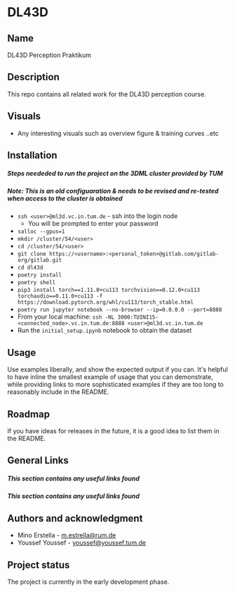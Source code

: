 # DL43D

## Name

DL43D Perception Praktikum

## Description

This repo contains all related work for the DL43D perception course.

## Visuals

- Any interesting visuals such as overview figure & training curves ..etc

## Installation

##### Steps neededed to run the project on the 3DML cluster provided by TUM

##### Note: This is an old configuaration & needs to be revised and re-tested when access to the cluster is obtained

- `ssh <user>@ml3d.vc.in.tum.de` - ssh into the login node
  - You will be prompted to enter your password
- `salloc --gpus=1`
- `mkdir /cluster/54/<user>`
- `cd /cluster/54/<user>`
- `git clone https://<username>:<personal_token>@gitlab.com/gitlab-org/gitlab.git`
- `cd dl43d`
- `poetry install`
- `poetry shell`
- `pip3 install torch==1.11.0+cu113 torchvision==0.12.0+cu113 torchaudio==0.11.0+cu113 -f https://download.pytorch.org/whl/cu113/torch_stable.html`
- `poetry run jupyter notebook --no-browser --ip=0.0.0.0 --port=8888`
- From your local machine: `ssh -NL 3000:TUINI15-<connected_node>.vc.in.tum.de:8888 <user>@ml3d.vc.in.tum.de`
- Run the `initial_setup.ipynb` notebook to obtain the dataset

## Usage

Use examples liberally, and show the expected output if you can. It's helpful to have inline the smallest example of usage that you can demonstrate, while providing links to more sophisticated examples if they are too long to reasonably include in the README.

## Roadmap

If you have ideas for releases in the future, it is a good idea to list them in the README.

## General Links

##### This section contains any useful links found

##### This section contains any useful links found

## Authors and acknowledgment

- Mino Erstella - m.estrella@rum.de
- Youssef Youssef - youssef@youssef.tum.de

## Project status

The project is currently in the early development phase.
